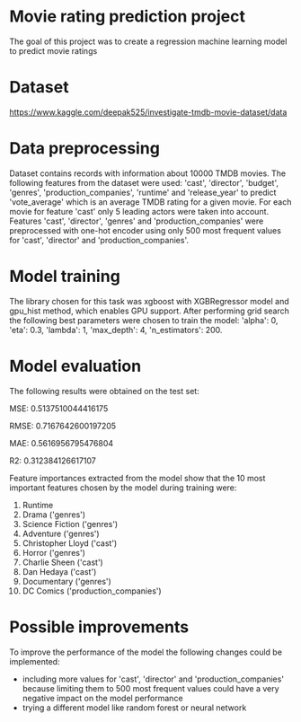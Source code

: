 # Movie rating prediction project
The goal of this project was to create a regression machine learning model to predict movie ratings
# Dataset
https://www.kaggle.com/deepak525/investigate-tmdb-movie-dataset/data
# Data preprocessing
Dataset contains records with information about 10000 TMDB movies. The following features from the dataset were used: 'cast', 'director', 'budget', 'genres', 'production_companies', 'runtime' and 'release_year' to predict 'vote_average' which is an average TMDB rating for a given movie. For each movie for feature 'cast' only 5 leading actors were taken into account. Features 'cast', 'director', 'genres' and 'production_companies' were preprocessed with one-hot encoder using only 500 most frequent values for 'cast', 'director' and 'production_companies'.
# Model training
The library chosen for this task was xgboost with XGBRegressor model and gpu_hist method, which enables GPU support. After performing grid search the following best parameters were chosen to train the model: 'alpha': 0, 'eta': 0.3, 'lambda': 1, 'max_depth': 4, 'n_estimators': 200.
# Model evaluation
The following results were obtained on the test set: 

MSE: 0.5137510044416175

RMSE: 0.7167642600197205

MAE: 0.5616956795476804

R2: 0.312384126617107

Feature importances extracted from the model show that the 10 most important features chosen by the model during training were: 
1. Runtime
2. Drama ('genres')
3. Science Fiction ('genres')
4. Adventure ('genres')
5. Christopher Lloyd ('cast')
6. Horror ('genres')
7. Charlie Sheen ('cast')
8. Dan Hedaya ('cast')
9. Documentary ('genres')
10. DC Comics ('production_companies')
# Possible improvements
To improve the performance of the model the following changes could be implemented:
- including more values for 'cast', 'director' and 'production_companies' because limiting them to 500 most frequent values could have a very negative impact on the model performance
- trying a different model like random forest or neural network
